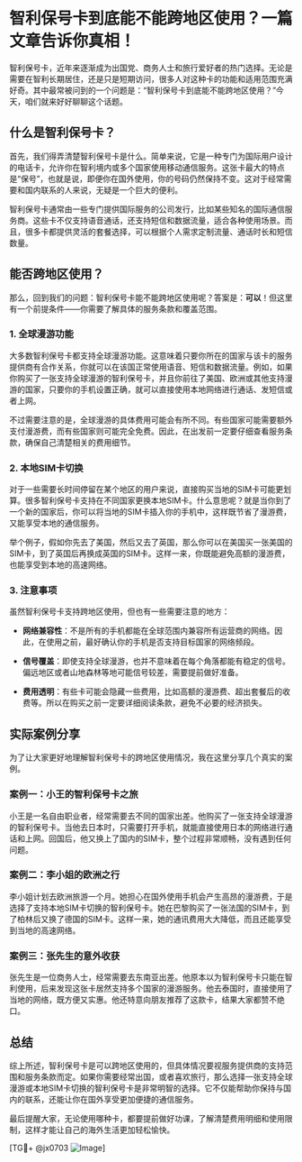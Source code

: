 # 智利保号卡到底能不能跨地区使用？一篇文章告诉你真相！

智利保号卡，近年来逐渐成为出国党、商务人士和旅行爱好者的热门选择。无论是需要在智利长期居住，还是只是短期访问，很多人对这种卡的功能和适用范围充满好奇。其中最常被问到的一个问题是：“智利保号卡到底能不能跨地区使用？”今天，咱们就来好好聊聊这个话题。

## 什么是智利保号卡？

首先，我们得弄清楚智利保号卡是什么。简单来说，它是一种专门为国际用户设计的电话卡，允许你在智利境内或多个国家使用移动通信服务。这张卡最大的特点是“保号”，也就是说，即便你在国外使用，你的号码仍然保持不变。这对于经常需要和国内联系的人来说，无疑是一个巨大的便利。

智利保号卡通常由一些专门提供国际服务的公司发行，比如某些知名的国际通信服务商。这些卡不仅支持语音通话，还支持短信和数据流量，适合各种使用场景。而且，很多卡都提供灵活的套餐选择，可以根据个人需求定制流量、通话时长和短信数量。

## 能否跨地区使用？

那么，回到我们的问题：智利保号卡能不能跨地区使用呢？答案是：**可以**！但这里有一个前提条件——你需要了解具体的服务条款和覆盖范围。

### 1. **全球漫游功能**

大多数智利保号卡都支持全球漫游功能。这意味着只要你所在的国家与该卡的服务提供商有合作关系，你就可以在该国正常使用语音、短信和数据流量。例如，如果你购买了一张支持全球漫游的智利保号卡，并且你前往了美国、欧洲或其他支持漫游的国家，只要你的手机设置正确，就可以直接使用本地网络进行通话、发短信或者上网。

不过需要注意的是，全球漫游的具体费用可能会有所不同。有些国家可能需要额外支付漫游费，而有些国家则可能完全免费。因此，在出发前一定要仔细查看服务条款，确保自己清楚相关的费用细节。

### 2. **本地SIM卡切换**

对于一些需要长时间停留在某个地区的用户来说，直接购买当地的SIM卡可能更划算。很多智利保号卡支持在不同国家更换本地SIM卡。什么意思呢？就是当你到了一个新的国家后，你可以将当地的SIM卡插入你的手机中，这样既节省了漫游费，又能享受本地的通信服务。

举个例子，假如你先去了美国，然后又去了英国，那么你可以在美国买一张美国的SIM卡，到了英国后再换成英国的SIM卡。这样一来，你既能避免高额的漫游费，也能享受到本地的高速网络。

### 3. **注意事项**

虽然智利保号卡支持跨地区使用，但也有一些需要注意的地方：

- **网络兼容性**：不是所有的手机都能在全球范围内兼容所有运营商的网络。因此，在使用之前，最好确认你的手机是否支持目标国家的网络频段。
  
- **信号覆盖**：即使支持全球漫游，也并不意味着在每个角落都能有稳定的信号。偏远地区或者山地森林等地可能信号较差，需要提前做好准备。

- **费用透明**：有些卡可能会隐藏一些费用，比如高额的漫游费、超出套餐后的收费等。所以在购买之前一定要详细阅读条款，避免不必要的经济损失。

## 实际案例分享

为了让大家更好地理解智利保号卡的跨地区使用情况，我在这里分享几个真实的案例。

### 案例一：小王的智利保号卡之旅

小王是一名自由职业者，经常需要去不同的国家出差。他购买了一张支持全球漫游的智利保号卡。当他去日本时，只需要打开手机，就能直接使用日本的网络进行通话和上网。回国后，他又换上了国内的SIM卡，整个过程非常顺畅，没有遇到任何问题。

### 案例二：李小姐的欧洲之行

李小姐计划去欧洲旅游一个月。她担心在国外使用手机会产生高昂的漫游费，于是选择了支持本地SIM卡切换的智利保号卡。她在巴黎购买了一张法国的SIM卡，到了柏林后又换了德国的SIM卡。这样一来，她的通讯费用大大降低，而且还能享受到当地的高速网络。

### 案例三：张先生的意外收获

张先生是一位商务人士，经常需要去东南亚出差。他原本以为智利保号卡只能在智利使用，后来发现这张卡居然支持多个国家的漫游服务。他去泰国时，直接使用了当地的网络，既方便又实惠。他还特意向朋友推荐了这款卡，结果大家都赞不绝口。

## 总结

综上所述，智利保号卡是可以跨地区使用的，但具体情况要视服务提供商的支持范围和服务条款而定。如果你需要经常出国，或者喜欢旅行，那么选择一张支持全球漫游或本地SIM卡切换的智利保号卡是非常明智的选择。它不仅能帮助你保持与国内的联系，还能让你在国外享受更加便捷的通信服务。

最后提醒大家，无论使用哪种卡，都要提前做好功课，了解清楚费用明细和使用限制，这样才能让自己的海外生活更加轻松愉快。

[TG💪+ @jx0703 ![Image](https://github.com/user-attachments/assets/dbca1d08-cadb-493c-b0ec-ad6f7a83f270)]